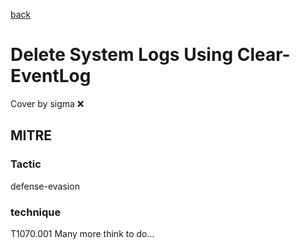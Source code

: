 [back](../index.md)
# Delete System Logs Using Clear-EventLog
Cover by sigma :x: 
## MITRE
### Tactic
defense-evasion
### technique
T1070.001
Many more think to do...